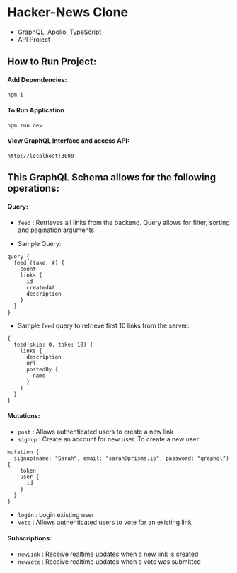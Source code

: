 # Hacker-News Clone

- GraphQL, Apollo, TypeScript
- API Project

## How to Run Project:

#### Add Dependencies:

```
npm i
```

#### To Run Application

```
npm run dev
```

#### View GraphQL Interface and access API:

```
http://localhost:3000
```

## This GraphQL Schema allows for the following operations:

#### Query:

- `feed` : Retrieves all links from the backend. Query allows for filter, sorting and pagination arguments

- Sample Query:

```
query {
  feed (take: #) {
    count
    links {
      id
      createdAt
      description
    }
  }
}
```

- Sample `feed` query to retrieve first 10 links from the server:

```
{
  feed(skip: 0, take: 10) {
    links {
      description
      url
      postedBy {
        name
      }
    }
  }
}

```

#### Mutations:

- `post` : Allows authenticated users to create a new link
- `signup` : Create an account for new user. To create a new user:

```
mutation {
  signup(name: "Sarah", email: "sarah@prisma.io", password: "graphql") {
    token
    user {
      id
    }
  }
}
```

- `login` : Login existing user
- `vote` : Allows authenticated users to vote for an existing link

#### Subscriptions:

- `newLink` : Receive realtime updates when a new link is created
- `newVote` : Receive realtime updates when a vote was submitted
